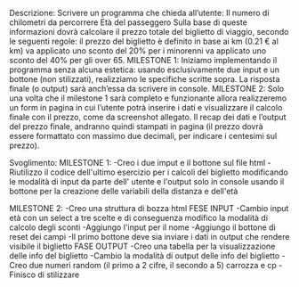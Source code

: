 Descrizione:
Scrivere un programma che chieda all’utente:
Il numero di chilometri da percorrere
Età del passeggero
Sulla base di queste informazioni dovrà calcolare il prezzo totale del biglietto di viaggio, secondo le seguenti regole:
il prezzo del biglietto è definito in base ai km (0.21 € al km)
va applicato uno sconto del 20% per i minorenni
va applicato uno sconto del 40% per gli over 65.
MILESTONE 1:
Iniziamo implementando il programma senza alcuna estetica: usando esclusivamente due input e un bottone (non stilizzati), realizziamo le specifiche scritte sopra. La risposta finale (o output) sarà anch’essa da scrivere in console.
MILESTONE 2:
Solo una volta che il milestone 1 sarà completo e funzionante allora realizzeremo un form in pagina in cui l’utente potrà inserire i dati e visualizzare il calcolo finale con il prezzo, come da screenshot allegato. Il recap dei dati e l’output del prezzo finale, andranno quindi stampati in pagina (il prezzo dovrà essere formattato con massimo due decimali, per indicare i centesimi sul prezzo).


Svoglimento:
MILESTONE 1:
-Creo i due imput e il bottone sul file html
-Riutilizzo il codice dell'ultimo esercizio per i calcoli del biglietto modificando le modalità di input da parte dell' utente e l'output solo in console usando il bottone per la creazione delle variabili della distanza e dell'età


MILESTONE 2:
-Creo una struttura di bozza html
FESE INPUT
-Cambio input età con un select a tre scelte e di conseguenza modifico la modalità di calcolo degli sconti
-Aggiungo l'input per il nome
-Aggiungo il bottone di reset dei campi
-Il primo bottone deve sia inviare i dati in output che rendere visibile il biglietto
FASE OUTPUT
-Creo una tabella per la visualizzazione delle info del biglietto
-Cambio la modalità di output delle info del biglietto
-Creo due numeri random (il primo a 2 cifre, il secondo a 5) carrozza e cp 
-Finisco di stilizzare
